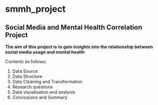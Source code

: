 # smmh_project
## Social Media and Mental Health Correlation Project

**The aim of this project is to gain insights into the relationship between social media usage and mental health**

Contents as follows: 
1. Data Source
2. Data Structure
3. Data Cleaning and Transformation
4. Research questions
5. Data visualisation and analysis
6. Conclusions and Summary
